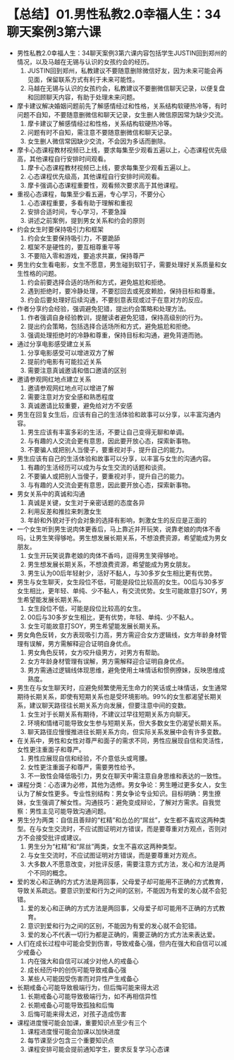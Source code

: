 # 【总结】01.男性私教2.0幸福人生：34聊天案例3第六课

-   男性私教2.0幸福人生：34聊天案例3第六课内容包括学生JUSTIN回到郑州的情况，以及马越在无锡与认识的女孩约会的经历。
    1.  JUSTIN回到郑州，私教建议不要随意删除微信好友，因为未来可能会再见面，保留联系方式有利于未来可能性。
    2.  马越在无锡与认识的女孩约会，私教建议不要删微信聊天记录，以便复盘和回顾聊天内容，有助于处理未来问题。
-   摩卡建议解决婚姻问题前先了解感情经过和性格，关系结构软硬热冷等，有时问题不自知，不要随意删微信和聊天记录，女生删人微信原因常为缺少交流。
    1.  摩卡建议了解感情经过和性格，关系结构软硬热冷等。
    2.  问题有时不自知，需注意不要随意删微信和聊天记录。
    3.  女生删人微信常因缺少交流，不会因为多话而删除。
-   摩卡心态课程教材视频已上线，要求每集至少观看五遍以上，心态课程优先级高，其他课程自行安排时间观看。
    1.  摩卡心态课程教材视频已上线，要求每集至少观看五遍以上。
    2.  心态课程优先级高，其他课程自行安排时间观看。
    3.  摩卡强调心态课程重要性，观看频次要求高于其他课程。
-   重视心态课程，每集至少看五遍，专心学习，不要分心
    1.  心态课程重要，多看有助于理解和重视
    2.  安排合适时间，专心学习，不要急躁
    3.  讲述之前案例，提到男女关系和约会的原则
-   约会女生时要保持吸引力和框架
    1.  约会女生要保持吸引力，不要跪舔
    2.  框架不是硬性的，要互相尊重平等
    3.  不要陷入零和游戏，要追求共赢，保持尊严
-   男生约女生看电影，女生不愿意，男生碰到软钉子，需要处理好关系质量和女生性格的问题。
    1.  约会前要选择合适的场所和方式，避免尴尬和拒绝。
    2.  遇到拒绝时，要冷静处理，不要怼回去或死皮赖脸，保持目标和尊重。
    3.  约会后要处理好后续沟通，不要刻意表现或过于在意对方的反应。
-   作者分享约会经验，强调避免犯错，提出约会策略和处理方法。
    1.  作者强调自身经验教训，提醒读者避免犯错，保持高级别的行为。
    2.  提出约会策略，包括选择合适场所和方式，避免尴尬和拒绝。
    3.  强调处理拒绝时的冷静和尊重，保持目标和沟通，避免背道而驰。
-   通过分享电影感受建立关系
    1.  分享电影感受可以增进双方了解
    2.  提前约电影有可能拉近关系
    3.  需要注意真诚邀请和借口邀请的区别
-   邀请参观网红地点建立关系
    1.  邀请参观网红地点可以增进了解
    2.  需要注意对方安全感和熟悉程度
    3.  真诚邀请比较重要，避免给对方不安感
-   男生在回复女生后，应该有自己的生活体验和故事可以分享，以丰富沟通内容。
    1.  男生应该有丰富多彩的生活，不要让自己变得无聊和单调。
    2.  与有趣的人交流会更有意思，因此要开放心态，探索新事物。
    3.  不要骗人或把别人当傻子，要重视对手，提升自己的能力。
-   男生应该有自己的生活体验和故事可以分享，以丰富与女生的沟通内容。
    1.  有趣的生活经历可以成为与女生交流的话题和谈资。
    2.  不要骗人或把别人当傻子，要重视对手，提升自己的能力。
    3.  与有趣的人交流会更有意思，因此要开放心态，探索新事物。
-   男女关系中的真诚和沟通
    1.  真诚是关键，女生对于亲密话题的态度各异
    2.  利用反差和推拉来刺激女生
    3.  年龄和外貌对于约会对象的选择有影响，刺激女生的反应是正面的
-   一个女生听到男生说肉体更香后，马上靠近并开玩笑，说靠老娘的肉体不香吗，让男生笑得够呛。男生想发展长期关系，不想浪费资源，希望能成为男女朋友。
    1.  女生开玩笑说靠老娘的肉体不香吗，逗得男生笑得够呛。
    2.  男生想发展长期关系，不想浪费资源，希望能成为男女朋友。
    3.  男生认为00后年轻射少，活好不黏人，与30多岁女生相比更有优势。
-   男生与女生聊天，女生段位不低，可能是段位比较高的女生。00后与30多岁女生相比，更年轻、单纯、少不黏人，有交流优势。女生可能故意打SOY，男生希望能发展长期关系。
    1.  女生段位不低，可能是段位比较高的女生。
    2.  00后与30多岁女生相比，更有优势，年轻、单纯、少不黏人。
    3.  女生可能故意打SOY，男生希望能发展长期关系。
-   男女角色反转，女方表现吸引力高，男方需迎合女方逻辑线，女方年龄身材管理有误解，男方需解释迎合证明自身优点。
    1.  男女角色反转，女方咬升级男方，对男方有帮助。
    2.  女方年龄身材管理有误解，男方需解释迎合证明自身优点。
    3.  男方需通过逻辑线体现思维，避免使用土味情话和惯例撩妹，反映思维成熟度。
-   男生在与女生聊天时，应避免频繁使用无生命力的笑话或土味情话，女生通常期待长期关系，即使有短期关系也是受环境影响。99%的女生都渴望长期关系，建议聊天路径往长期关系方向发展，但要注意中间的变数。
    1.  女生对于长期关系有期待，不建议过早往短期关系方向聊天。
    2.  环境和情绪可能导致女生参与短期关系，但大多数女生仍渴望长期关系。
    3.  聊天路径应慢慢推进往长期关系方向，但实际关系发展中会有许多变数。
-   在关系中，男性和女性对尊严和面子的需求不同，男性应展现自信和灵活性，女性更注重面子和尊严。
    1.  男性应展现自信和经验，不介意低头或弯腰。
    2.  女性更注重面子和尊严，需要男性给予。
    3.  不一致性会降低吸引力，男女在聊天中需注意自身思维和表达的一致性。
-   课程分类：心态课为必修，其他为选修。男女争论：男生睡过更多女人，女生认为了解女性更多。专业性别结构：男女争论专业知识。目标明确：男生撩妹，女生强调了解女性。沟通技巧：避免变成辩论，了解对方需求。自我觉察：男性主见可能导致沟通问题。
-   男生分为两类：自信且善辩的“杠精”和怂怂的“屌丝”，女生都不喜欢这两种类型。在与女生交流时，不应试图证明对方错误，而是要尊重对方观点，否则对方不会接受批评或建议。
    1.  男生分为“杠精”和“屌丝”两类，女生不喜欢这两种类型。
    2.  与女生交流时，不应试图证明对方错误，而是要尊重对方观点。
    3.  大多数人不愿意改变，对批评反感，需要注意方式方法，发心和方法是两个不同的概念。
-   爱的发心和正确的方式方法是两回事，父母爱子却可能用不正确的方式教育，导致关系疏远。要意识到爱和行为之间的区别，不能因为有爱的发心就不会犯错。
    1.  爱的发心和正确的方式方法是两回事，父母爱子却可能用不正确的方式教育。
    2.  意识到爱和行为之间的区别，不能因为有爱的发心就不会犯错。
    3.  爱的发心不代表一切行为都是正确的，需要正确的方式方法来表达爱。
-   人们在成长过程中可能会受到伤害，导致戒备心强，但内在强大和自信可以减少戒备心
    1.  内在强大和自信可以减少对他人的戒备心
    2.  成长经历中的创伤可能导致戒备心强
    3.  某些人可能因受伤害而对异性产生戒备心
-   长期戒备心可能导致极端行为，但后悔可能来得太迟
    1.  长期戒备心可能导致极端行为，如不再相信异性
    2.  长期戒备心可能导致孤独和后悔
    3.  后悔可能来得太迟，对孩子造成伤害
-   课程进度慢可能会加课，重要知识点至少有三个
    1.  课程进度慢可能会加课以加快进度
    2.  每节课至少包含三个重要知识点
    3.  课程安排可能会提前通知学生，要求反复学习心态课